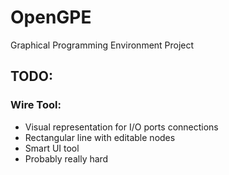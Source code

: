 # OpenGPE
Graphical Programming Environment Project

## TODO:

### Wire Tool:
* Visual representation for I/O ports connections
* Rectangular line with editable nodes
* Smart UI tool
* Probably really hard
